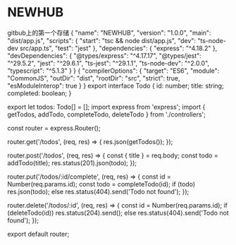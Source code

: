 # NEWHUB
gitbub上的第一个存储
{
  "name": "NEWHUB",
  "version": "1.0.0",
  "main": "dist/app.js",
  "scripts": {
    "start": "tsc && node dist/app.js",
    "dev": "ts-node-dev src/app.ts",
    "test": "jest"
  },
  "dependencies": {
    "express": "^4.18.2"
  },
  "devDependencies": {
    "@types/express": "^4.17.17",
    "@types/jest": "^29.5.2",
    "jest": "^29.6.1",
    "ts-jest": "^29.1.1",
    "ts-node-dev": "^2.0.0",
    "typescript": "^5.1.3"
  }
}
{
  "compilerOptions": {
    "target": "ES6",
    "module": "CommonJS",
    "outDir": "dist",
    "rootDir": "src",
    "strict": true,
    "esModuleInterop": true
  }
}
export interface Todo {
  id: number;
  title: string;
  completed: boolean;
}

export let todos: Todo[] = [];
import express from 'express';
import { getTodos, addTodo, completeTodo, deleteTodo } from './controllers';

const router = express.Router();

router.get('/todos', (req, res) => {
  res.json(getTodos());
});

router.post('/todos', (req, res) => {
  const { title } = req.body;
  const todo = addTodo(title);
  res.status(201).json(todo);
});

router.put('/todos/:id/complete', (req, res) => {
  const id = Number(req.params.id);
  const todo = completeTodo(id);
  if (todo) res.json(todo);
  else res.status(404).send('Todo not found');
});

router.delete('/todos/:id', (req, res) => {
  const id = Number(req.params.id);
  if (deleteTodo(id)) res.status(204).send();
  else res.status(404).send('Todo not found');
});

export default router;
